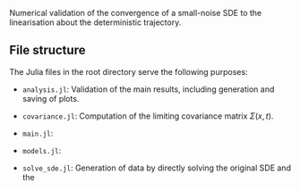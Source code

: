 Numerical validation of the convergence of a small-noise SDE to the linearisation about the deterministic trajectory.

## File structure
The Julia files in the root directory serve the following purposes:

- `analysis.jl`: Validation of the main results, including generation and saving of plots.

- `covariance.jl`: Computation of the limiting covariance matrix $\Sigma(x,t)$.

- `main.jl`:

- `models.jl`:

- `solve_sde.jl`: Generation of data by directly solving the original SDE and the

